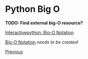 # Python Big O

**TODO: Find external big-O resource?**

[Interactivepython: Bio-O Notation](http://interactivepython.org/runestone/static/pythonds/AlgorithmAnalysis/BigONotation.html)

[Big-O Notation](Big-O-Notation) _needs to be created_

[Previous](Python-More-Builtin-Types)
